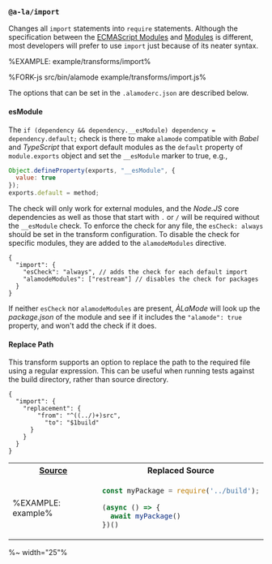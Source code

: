 ### `@a-la/import`

Changes all `import` statements into `require` statements. Although the specification between the [ECMAScript Modules](https://nodejs.org/api/esm.html) and [Modules](https://nodejs.org/api/modules.html) is different, most developers will prefer to use `import` just because of its neater syntax.

%EXAMPLE: example/transforms/import%

%FORK-js src/bin/alamode example/transforms/import.js%

The options that can be set in the `.alamoderc.json` are described below.

#### esModule

The `if (dependency && dependency.__esModule) dependency = dependency.default;` check is there to make `alamode` compatible with _Babel_ and _TypeScript_ that export default modules as the `default` property of `module.exports` object and set the `__esModule` marker to true, e.g.,

```js
Object.defineProperty(exports, "__esModule", {
  value: true
});
exports.default = method;
```

The check will only work for external modules, and the _Node.JS_ core dependencies as well as those that start with `.` or `/` will be required without the `__esModule` check. To enforce the check for any file, the `esCheck: always` should be set in the transform configuration. To disable the check for specific modules, they are added to the `alamodeModules` directive.

```json5
{
  "import": {
    "esCheck": "always", // adds the check for each default import
    "alamodeModules": ["restream"] // disables the check for packages
  }
}
```

If neither `esCheck` nor `alamodeModules` are present, _ÀLaMode_ will look up the _package.json_ of the module and see if it includes the `"alamode": true` property, and won't add the check if it does.

#### Replace Path

This transform supports an option to replace the path to the required file using a regular expression. This can be useful when running tests against the build directory, rather than source directory.

```json5
{
  "import": {
    "replacement": {
        "from": "^((../)+)src",
          "to": "$1build"
      }
    }
  }
}
```

<table>
<tr><th><a href="example/index.js">Source</a></th><th>Replaced Source</th></tr>
<!-- block-start -->
<tr><td>

%EXAMPLE: example%
</td>
<td>

```js
const myPackage = require('../build');

(async () => {
  await myPackage()
})()
```
</td></tr>
</table>

%~ width="25"%